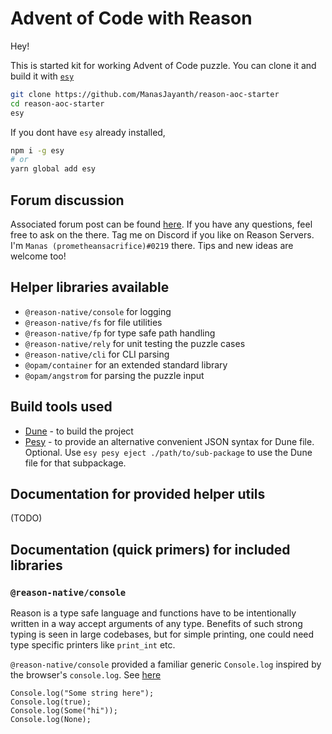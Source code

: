 # Advent of Code with Reason

Hey!

This is started kit for working Advent of Code puzzle. You can clone it and build it with [`esy`](https://esy.sh)

```sh
git clone https://github.com/ManasJayanth/reason-aoc-starter
cd reason-aoc-starter
esy
```

If you dont have `esy` already installed,

```sh
npm i -g esy
# or
yarn global add esy
```

## Forum discussion

Associated forum post can be found [here](https://reasonml.chat/t/advent-of-code-2020-starter-kit-and-tips/2555). 
If you have any questions, feel free to ask on the there. Tag me on Discord if you like on Reason Servers. I'm `Manas (prometheansacrifice)#0219` there.
Tips and new ideas are welcome too!

## Helper libraries available

 - `@reason-native/console` for logging
 - `@reason-native/fs` for file utilities
 - `@reason-native/fp` for type safe path handling
 - `@reason-native/rely` for unit testing the puzzle cases
 - `@reason-native/cli` for CLI parsing
 - `@opam/container` for an extended standard library
 - `@opam/angstrom` for parsing the puzzle input
 
## Build tools used

- [Dune](https://dune.readthedocs.io/en/stable/) - to build the project
- [Pesy](https://github.com/esy/pesy) - to provide an alternative convenient JSON syntax for Dune file. Optional. Use `esy pesy eject ./path/to/sub-package` to use the Dune file for that subpackage.


## Documentation for provided helper utils

(TODO)


## Documentation (quick primers) for included libraries

### `@reason-native/console` 

Reason is a type safe language and functions have to be intentionally
written in a way accept arguments of any type. Benefits of such strong
typing is seen in large codebases, but for simple printing, one could
need type specific printers like `print_int` etc.

`@reason-native/console` provided a familiar generic `Console.log`
inspired by the browser's `console.log`. See [here](https://reason-native.com/docs/console/)

```reason
Console.log("Some string here");
Console.log(true);
Console.log(Some("hi"));
Console.log(None);
```
